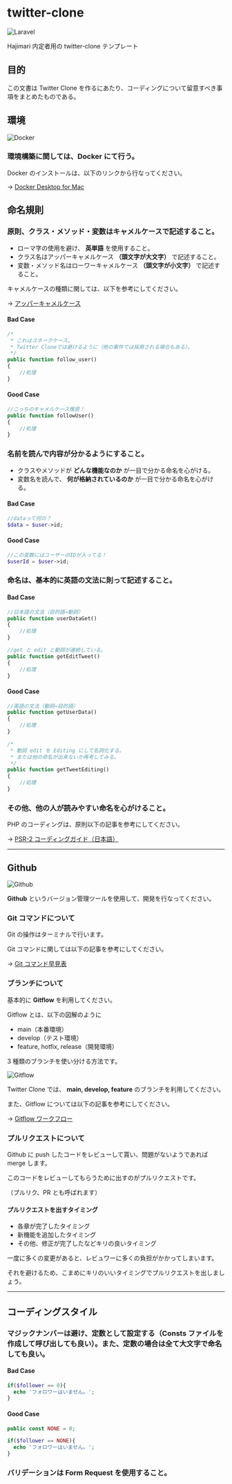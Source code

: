 # twitter-clone

![Laravel](https://www.unagino-nedoko.com/wp-content/uploads/2021/10/logo_Laravel.png)

Hajimari 内定者用の twitter-clone テンプレート

## 目的

この文書は Twitter Clone を作るにあたり、コーディングについて留意すべき事項をまとめたものである。

## 環境

![Docker](https://prtimes.jp/i/87890/2/resize/d87890-2-d4d26778877735a3722d-0.png)

### 環境構築に関しては、Docker にて行う。

Docker のインストールは、以下のリンクから行なってください。

→ [Docker Desktop for Mac](https://docs.docker.com/desktop/mac/install/)

## 命名規則

### 原則、クラス・メソッド・変数はキャメルケースで記述すること。

- ローマ字の使用を避け、 **英単語** を使用すること。
- クラス名はアッパーキャメルケース **（頭文字が大文字）** で記述すること。
- 変数・メソッド名はローワーキャメルケース **（頭文字が小文字）** で記述すること。

キャメルケースの種類に関しては、以下を参考にしてください。

→ [アッパーキャメルケース](https://wa3.i-3-i.info/word13954.html)

#### Bad Case

```php
/*
 * これはスネークケース。
 * Twitter Cloneでは避けるように（他の案件では採用される場合もある）。
 */
public function follow_user()
{
    //処理
}
```

#### Good Case

```php
//こっちのキャメルケース推奨！
public function followUser()
{
    //処理
}
```

### 名前を読んで内容が分かるようにすること。

- クラスやメソッドが **どんな機能なのか** が一目で分かる命名を心がける。
- 変数名を読んで、 **何が格納されているのか** が一目で分かる命名を心がける。

#### Bad Case

```php
//dataって何の？
$data = $user->id;
```

#### Good Case

```php
//この変数にはユーザーのIDが入ってる！
$userId = $user->id;
```

### 命名は、基本的に英語の文法に則って記述すること。

#### Bad Case

```php
//日本語の文法（目的語→動詞）
public function userDataGet()
{
    //処理
}

//get と edit と動詞が連続している。
public function getEditTweet()
{
    //処理
}
```

#### Good Case

```php
//英語の文法（動詞→目的語）
public function getUserData()
{
    //処理
}

/*
 * 動詞 edit を Editing にして名詞化する。
 * または他の命名が出来ないか再考してみる。
 */
public function getTweetEditing()
{
    //処理
}
```

### その他、他の人が読みやすい命名を心がけること。

PHP のコーディングは、原則以下の記事を参考にしてください。

→ [PSR-2 コーディングガイド（日本語）](https://www.infiniteloop.co.jp/docs/psr/psr-2-coding-style-guide.php)

---

## Github

![Github](https://assets.st-note.com/production/uploads/images/24127642/rectangle_large_type_2_802007386bb75d9db15a6dd2880e2584.jpg)

**Github** というバージョン管理ツールを使用して、開発を行なってください。

### Git コマンドについて

Git の操作はターミナルで行います。

Git コマンドに関しては以下の記事を参考にしてください。

→ [Git コマンド早見表](https://qiita.com/kohga/items/dccf135b0af395f69144)

### ブランチについて

基本的に **Gitflow** を利用してください。

Gitflow とは、以下の図解のように

- main（本番環境）
- develop（テスト環境）
- feature, hotfix, release（開発環境）

3 種類のブランチを使い分ける方法です。

![Gitflow](https://image.itmedia.co.jp/ait/articles/1708/01/at-it-git-15-001.jpg)

Twitter Clone では、 **main, develop, feature** のブランチを利用してください。

また、Gitflow については以下の記事を参考にしてください。

→ [Gitflow ワークフロー](https://www.atlassian.com/ja/git/tutorials/comparing-workflows/gitflow-workflow)

### プルリクエストについて

Github に push したコードをレビューして貰い、問題がないようであれば merge します。

このコードをレビューしてもらうために出すのがプルリクエストです。

（プルリク、PR とも呼ばれます）

#### プルリクエストを出すタイミング

- 各章が完了したタイミング
- 新機能を追加したタイミング
- その他、修正が完了したなどキリの良いタイミング

一度に多くの変更があると、レビュワーに多くの負担がかかってしまいます。

それを避けるため、こまめにキリのいいタイミングでプルリクエストを出しましょう。

---

## コーディングスタイル

### マジックナンバーは避け、定数として設定する（Consts ファイルを作成して呼び出しても良い）。また、定数の場合は全て大文字で命名しても良い。

#### Bad Case

```php
if($follower == 0){
  echo 'フォロワーはいません。';
}
```

#### Good Case

```php
public const NONE = 0;

if($follower == NONE){
  echo 'フォロワーはいません。';
}
```

### バリデーションは Form Request を使用すること。
